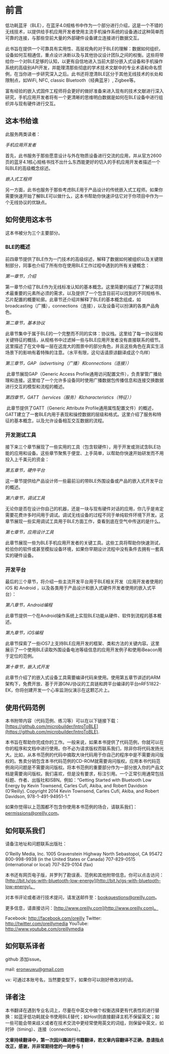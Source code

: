 # 前言

​		低功耗蓝牙（BLE），在蓝牙4.0规格书中作为一个部分进行介绍，这是一个不错的无线技术，以提供给手机应用开发者使用主流手机操作系统的设备通过这种简单而可靠的连接，与那些空前大量的外部硬件设备建立连接进行数据交互。

​		此书旨在提供一个可靠具有实用性、高层视角的对于BLE的理解：数据如何组织，设备如何互相通信，重点设计决断以及与其他协议设计团队之间的权衡。这些将带给你一个对BLE足够的认知，以更有自信地进入当前大部分嵌入式设备和手机操作系统的高级别API开发，并能理清那些彻底的学术技术文献中的专业术语和命名惯例，在当你进一步研究深入之后。此书还将澄清BLE区分于其他无线技术的长处和限制点，如WiFi, NFC, classic Bluetooth（经典蓝牙）, Zigbee等。

​		富有经验的嵌入式固件工程师将会更好的做好准备来进入现有的技术文献进行深入研究，手机应用开发者将有一个更清晰的思维明白数据是如何在BLE设备中进行组织并与现有硬件进行交互。



## 这本书给谁

此服务两类读者：

*手机应用开发者*

​		首先，此书服务于那些愿意设计与外在物质设备进行交流的应用，并从官方2600页的蓝牙4.1核心规格书找不出什么东西能更好的切入的手机应用开发者描述一个叫BLE的高级概念综述。

*嵌入式工程师*

​		另一方面，此书也服务于那些考虑BLE用于产品设计的传统嵌入式工程师。如果你需要快速开始了解BLE可以做什么，这本书帮助你快速评估它对于你项目中作为一个无线协议的优缺点。



## 如何使用这本书

这本书被分为三个主要部分。

### BLE的概述

前四章节提供了BLE作为一门技术的高级综述，解释了数据如何被组织以及关键限制部分，同事也介绍了所有你在使用BLE工作过程中遇到的所有关键概念：

*第一章节，介绍*

​		第一章节介绍了BLE作为无线标准认知的基本概念。这里简要的描述了了解这项技术最重要的元素所必须的需求，以及提供了一个包含目前可以找到的不同规格书、芯片配置的概要轮廓。此章节还介绍并解释了BLE的基本概念组成，如broadcasting（广播），connections（连接），以及设备可以扮演的各类产品角色。

*第二章节，基本协议*

​		此章节集中于属于BLE的一个完整而不同的实体：协议栈。这里给了每一协议层和关键特征的概括，从规格书中过滤掉一些与BLE应用开发者没有直接联系的细节。这里描述了在文中每一层在这庞大的图景中的部分角色，并且这些角色在真实生活场景下的影响有着特殊的注意。（水平有限，这句话请原谅翻译成这个鸟样）

*第三章节，GAP（advertising（广播）和connections（连接））*

​		此章节展现GAP（Generic Access Profile通用访问配置文件），负责掌管广播处理和连接。这里给了一个允许多设备同时使用广播数据包传播信息和连接交换数据进行交互的模型和流程的概述。

*第四章节，GATT（services（服务）和characteristics（特征））*

​		此章节提供了GATT（Generic Attribute Profile通用属性配置文件）的概述，GATT建立了一套BLE内用于表现和操控数据的层级和格式。这里介绍了服务和特征的基本概念，以及允许设备相互交互数据的流程。

### 开发测试工具

接下来三个章节展现了一些实用的工具（包含软硬件），用于开发或测试含BLE功能的应用和设备。这些章节聚焦于便宜、上手简单，以帮助你快速开始研发而不用投入上千美元的资金：

*第五章节，硬件平台*

​		这一章节提供给产品设计师一些最前沿的带BLE外围设备或产品的嵌入式开发平台的概述。

*第六章节，调试工具*

​		无论你是否在设计你自己的机器，还是一块与现有硬件对话的应用，你几乎是肯定需要花费许多时间用于调试。调试无线设备的过程不同于单纯软件环境下开发。这章节展现一些实用调试工具用于BLE方面工作，查看到底在空气中传送的是什么。

*第七章节，应用设计工具*

​		此章节展现一些为BLE手机应用开发者的关键工具。这些工具将帮助你快速测试，检验你的软件或甚至模拟设备环境，如果你早期设计流程中没有条件去拥有一套真实的硬件设备。

### 开发平台

最后的三个章节，将介绍一些主流开发平台用于BLE相关开发（应用开发者使用的iOS 和 Android ，以及各类用于产品设计和嵌入式硬件开发者使用的嵌入式平台）：

*第八章节，Android编程*

​		此章节提供一个在Android操作系统上实现BLE功能从硬件、软件到流程的基本概述。

*第九章节，iOS编程*

​		此章节探索了一些iOS7上支持BLE应用开发的框架、类和方法的关键内容。这里展示了一个使用BLE读取外围设备电池等级信息的应用开发例子和使用iBeacon用于定位的范例。

*第十章节，嵌入式开发*

​		此章节介绍了的嵌入式设备工具需要编译代码来使用。使用第五章节讲述的ARM架构下，免费开放、基于开源GNU协议的工具链和跨平台编译的平台nRF51822-EK，你将创建开发一个心率监测仪演示在这颗芯片上。



## 使用代码范例

本书附带内容（代码范例、练习等）可以在以下链接下载：[https://github.com/microbuilder/IntroToBLE](https://github.com/microbuilder/IntroToBLE).

本书旨在帮助你完成你的工作。一般来说，如果本书提供了代码范例，你就可以在你的程序和文档中进行使用。你不必为请求版权而联系我们，除非你将代码发扬光大。比如，从本书范例的代码中摘取大块代码用于你自己的程序中是不需要询问版权的。售卖分销包含本书代码范例的CD-ROM就需要询问版权。应用本书代码范例询问问题是不需要询问版权。将本书范例的重要部分作为一部分放入你的产品文档是需要询问版权。我们喜欢，但是没有要求，标注引用。一个正常引用通常包括标题、作者、出版社和ISBN。例如：“Getting Started with Bluetooth Low Energy by Kevin Townsend, Carles Cufí, Akiba, and Robert Davidson (O’Reilly). Copyright 2014 Kevin Townsend, Carles Cufí, Akiba, and Robert Davidson, 978-1-491-94951-1.”

如果你觉得以上范围都不包含你使用本书范例的场合，请联系我们：permissions@oreilly.com。



## 如何联系我们

请备注地址和问题联系出版社：

O’Reilly Media, Inc.
1005 Gravenstein Highway North
Sebastopol, CA 95472
800-998-9938 (in the United States or Canada)
707-829-0515 (international or local)
707-829-0104 (fax)

本书还有网页电子版，并罗列了勘误表、范例和其他附带信息。你可以点击访问：[http://bit.ly/gs-with-bluetooth-low-energy](http://bit.ly/gs-with-bluetooth-low-energy)。

对本书评论或者进行技术提问，请发送邮件至：bookquestions@oreilly.com。

更多信息，请直接访问：[http://www.oreilly.com](http://www.oreilly.com)。

Facebook: http://facebook.com/oreilly
Twitter: http://twitter.com/oreillymedia
YouTube: http://www.youtube.com/oreillymedia



## 如何联系译者

github 添加issue。

mail: eronwuwu@gmail.com

vx: 可通过本账号名，当然要变型下，如果你可以刚好修改对的话。



## 译者注

本书翻译在遇到专业名词上，尽量在中英文中做个权衡选择更有代表性的进行替换：如蓝牙低功耗就全书使用BLE替代；如Host则直接翻译主机不保留英文；如一些可能会带来歧义或者在技术交流中更经常使用英文的词组，则保留中英文，如时钟（timing）、连接（connections）。

**文章持续翻译中，第一次因兴趣进行书籍翻译，若文章内容翻译不正确，恳请指点改正，感谢，并非常期待您的一同参与！**